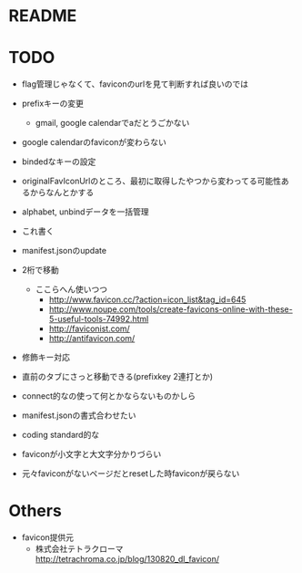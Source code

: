 # README

# TODO
* flag管理じゃなくて、faviconのurlを見て判断すれば良いのでは
* prefixキーの変更
    * gmail, google calendarでaだとうごかない
* google calendarのfaviconが変わらない
* bindedなキーの設定
* originalFavIconUrlのところ、最初に取得したやつから変わってる可能性あるからなんとかする
* alphabet, unbindデータを一括管理

* これ書く
* manifest.jsonのupdate
* 2桁で移動
    * ここらへん使いつつ
        * http://www.favicon.cc/?action=icon_list&tag_id=645
        * http://www.noupe.com/tools/create-favicons-online-with-these-5-useful-tools-74992.html
        * http://faviconist.com/
        * http://antifavicon.com/
* 修飾キー対応
* 直前のタブにさっと移動できる(prefixkey 2連打とか)
* connect的なの使って何とかならないものかしら
* manifest.jsonの書式合わせたい
* coding standard的な
* faviconが小文字と大文字分かりづらい
* 元々faviconがないページだとresetした時faviconが戻らない


# Others
* favicon提供元
    * 株式会社テトラクローマ http://tetrachroma.co.jp/blog/130820_dl_favicon/
